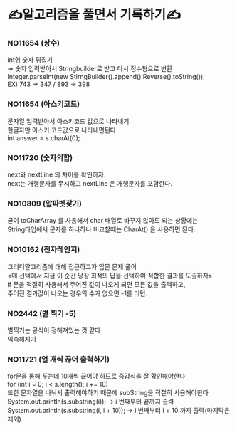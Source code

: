 
# ✍️알고리즘을 풀면서 기록하기✍️


### NO11654 (상수) <br>
int형 숫자 뒤집기 <br>
⇒ 숫자 입력받아서 Stringbuilder로 받고 다시 정수형으로 변환 <br>
Integer.parseInt(new StirngBuilder().append().Reverse().toString()); <br>
EX) 743 -> 347 / 893 -> 398 <br>

### NO11654 (아스키코드) <br>
문자열 입력받아서 아스키코드 값으로 나타내기  <br>
한글자만 아스키 코드값으로 나타내면된다.  <br>
int answer = s.charAt(0);  <br>

### NO11720 (숫자의합) <br>
next와 nextLine 의 차이를 확인하자. <br>
next는 개행문자를 무시하고 nextLine 은 개행문자를 포함한다. <br>

### NO10809 (알파벳찾기) <br>
굳이 toCharArray 를 사용해서 char 배열로 바꾸지 않아도 되는 상황에는 <br>
String타입에서 문자를 하나하나 비교할때는 CharAt() 을 사용하면 된다. <br>

### NO10162 (전자레인지) <br>
그리디알고리즘에 대해 접근하고자 입문 문제 풀이 <br>
<매 선택에서 지금 이 순간 당장 최적의 답을 선택하여 적합한 결과를 도출하자> <br>
if 문을 적절히 사용해서 주어진 값이 나오게 되면 모든 값을 출력하고, <br>
주어진 결과값이 나오는 경우의 수가 없으면 -1를 리턴. <br>

### NO2442 (별 찍기 -5) <br>
별찍기는 공식이 정해져있는 것 같다<br>
익숙해지기 <br>

### NO11721 (열 개씩 끊어 출력하기) <br>
for문을 통해 푸는데 10개씩 끊어야 하므로 증감식을 잘 확인해야한다 <br>
for (int i = 0; i < s.length(); i += 10) <br>
또한 문자열을 나눠서 출력해야하기 때문에 subString을 적절히 사용해야한다 <br>
System.out.println(s.substring(i)); -> i 번째부터 끝까지 출력 <br>
System.out.println(s.substring(i, i + 10)); -> i 번째부터 i + 10 까지 출력(마지막은 제외) <br>
